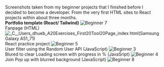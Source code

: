 Screenshots taken from my beginner projects that I finished before I decided to become a developer.
From the very first HTML sites to React projects within about three months.
<br/>
<b>Portfolio template (React/ Tailwind)</b>
![Beginner 7](https://user-images.githubusercontent.com/105037901/184552225-1ccfccc5-8acd-4c73-a822-08d4b335bee6.PNG)
<br/>
Fanpage (HTML)
![_C__Users_dhueb_A20Exercises_First20Tool20Page_index html(Samsung Galaxy A51_71)](https://user-images.githubusercontent.com/105037901/184554675-a6efcdda-def9-4996-8094-6852071bea63.png)
<br/>
React practice project
![Beginner 5](https://user-images.githubusercontent.com/105037901/184552025-210e20d3-c2b2-4a12-9ad3-5efbb047e765.png)
<br/>
User filter using the Random User API (JavaScript)
![Beginner 3](https://user-images.githubusercontent.com/105037901/184552022-53506501-4fb2-4e45-8d89-76b2dd4a4aee.PNG)
<br/>
Blured to clear Loading screen with progress in % (JavaSript) 
![Beginner 4](https://user-images.githubusercontent.com/105037901/184552024-f2d6a414-5ec8-4389-b505-412f7b6b3d5c.png)
<br/>
Join Pop up with blurred background (JavaScript)
![Beginner 8](https://user-images.githubusercontent.com/105037901/184552229-06da4498-eb50-4d07-b614-a25e15944523.PNG)


